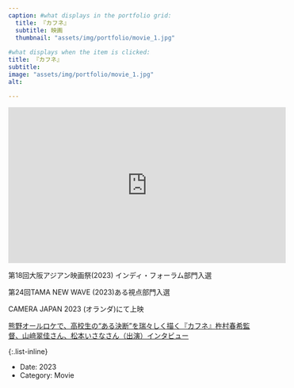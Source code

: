 ```yaml
---
caption: #what displays in the portfolio grid:
  title: 『カフネ』
  subtitle: 映画
  thumbnail: "assets/img/portfolio/movie_1.jpg"
  
#what displays when the item is clicked:
title: 『カフネ』
subtitle: 
image: "assets/img/portfolio/movie_1.jpg"
alt: 

---
```


<iframe width="560" height="315" src="https://www.youtube.com/embed/hFyk4DxVHsc?si=Ke3VyAd0ISEs1gmC" title="YouTube video player" frameborder="0" allow="accelerometer; autoplay; clipboard-write; encrypted-media; gyroscope; picture-in-picture; web-share"></iframe>

第18回大阪アジアン映画祭(2023) インディ・フォーラム部門入選

第24回TAMA NEW WAVE (2023)ある視点部門入選

CAMERA JAPAN 2023 (オランダ)にて上映

[熊野オールロケで、高校生の“ある決断”を瑞々しく描く『カフネ』杵村春希監督、山﨑翠佳さん、松本いさなさん（出演）インタビュー](https://cinemagical.themedia.jp/posts/42170480/)

{:.list-inline} 
- Date: 2023
- Category: Movie
